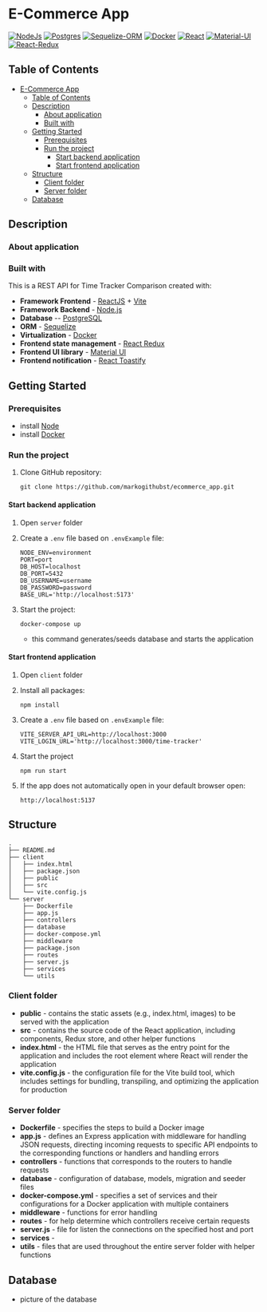 # E-Commerce App

[NodeJs]: https://img.shields.io/badge/node.js-6DA55F?style=for-the-badge&logo=node.js&logoColor=white
[NodeJs-url]: https://nodejs.org/en/docs/
[Postgres]: https://img.shields.io/badge/postgres-%23316192.svg?style=for-the-badge&logo=postgresql&logoColor=white
[Postgres-url]: https://www.postgresql.org/docs/
[Sequelize-ORM]: https://img.shields.io/badge/Sequelize-52B0E7?style=for-the-badge&logo=Sequelize&logoColor=white
[Sequelize-url]: https://sequelize.org/
[Docker]: https://img.shields.io/badge/docker-%230db7ed.svg?style=for-the-badge&logo=docker&logoColor=white
[Docker-url]: https://docs.docker.com/
[React]: https://img.shields.io/badge/react-%2320232a.svg?style=for-the-badge&logo=react&logoColor=%2361DAFB
[React-url]: https://reactjs.org/
[Material-UI]: https://img.shields.io/badge/Material--UI-0081CB?style=for-the-badge&logo=material-ui&logoColor=white
[Material-UI-url]: https://mui.com/material-ui/getting-started/overview/
[React-Redux]: https://img.shields.io/badge/Redux-593D88?style=for-the-badge&logo=redux&logoColor=white
[React-Redux-url]: https://react-redux.js.org/introduction/getting-started

 [![NodeJs]][Nodejs-url] [![Postgres]][Postgres-url] [![Sequelize-ORM]][Sequelize-url] [![Docker]][Docker-url] [![React]][React-url] [![Material-UI]][Material-UI-url] [![React-Redux]][React-Redux-url]

## Table of Contents
- [E-Commerce App](#e-commerce-app)
  - [Table of Contents](#table-of-contents)
  - [Description](#description)
    - [About application](#about-application)
    - [Built with](#built-with)
  - [Getting Started](#getting-started)
    - [Prerequisites](#prerequisites)
    - [Run the project](#run-the-project)
      - [Start backend application](#start-backend-application)
      - [Start frontend application](#start-frontend-application)
  - [Structure](#structure)
    - [Client folder](#client-folder)
    - [Server folder](#server-folder)
  - [Database](#database)

## Description
### About application

### Built with
This is a REST API for Time Tracker Comparison created with: 
- **Framework Frontend** - [ReactJS](https://reactjs.org/) + [Vite](https://vitejs.dev)  
- **Framework Backend** - [Node.js](https://nodejs.org/en/docs/)
- **Database** -- [PostgreSQL](https://www.postgresql.org/docs/) 
- **ORM** - [Sequelize](https://sequelize.org/docs/v6/)
- **Virtualization** - [Docker](https://docs.docker.com/)
- **Frontend state management** - [React Redux](https://react-redux.js.org)
- **Frontend UI library** - [Material UI](https://mui.com/)
- **Frontend notification** - [React Toastify](https://www.npmjs.com/package/react-toastify)

## Getting Started

### Prerequisites
- install [Node](https://nodejs.org/en/download/)
- install [Docker](https://www.docker.com/) 
### Run the project

1. Clone GitHub repository:
   ```
   git clone https://github.com/markogithubst/ecommerce_app.git
   ```


#### Start backend application

1. Open ```server``` folder

2. Create a `.env` file based on `.envExample` file:
    ```
    NODE_ENV=environment
    PORT=port
    DB_HOST=localhost
    DB_PORT=5432
    DB_USERNAME=username
    DB_PASSWORD=password
    BASE_URL='http://localhost:5173'
    ```
3. Start the project:
   ```
   docker-compose up
   ```
   - this command generates/seeds database and starts the application 


#### Start frontend application

1. Open ```client``` folder

2. Install all packages:
   ```
   npm install
   ```

3. Create a `.env` file based on `.envExample` file:
    ```
    VITE_SERVER_API_URL=http://localhost:3000
    VITE_LOGIN_URL='http://localhost:3000/time-tracker'
    ```
4. Start the project
    ```
    npm run start
    ```
4. If the app does not automatically open in your default browser open:
    ```
    http://localhost:5137
    ```
## Structure
```
.
├── README.md
├── client
│   ├── index.html
│   ├── package.json
│   ├── public
│   ├── src
│   └── vite.config.js
└── server
    ├── Dockerfile
    ├── app.js
    ├── controllers
    ├── database
    ├── docker-compose.yml
    ├── middleware
    ├── package.json
    ├── routes
    ├── server.js
    ├── services
    └── utils
```

### Client folder
- **public** - contains the static assets (e.g., index.html, images) to be served with the application
- **src** - contains the source code of the React application, including components, Redux store, and other helper functions
- **index.html** - the HTML file that serves as the entry point for the application and includes the root element where React will render the application
- **vite.config.js** - the configuration file for the Vite build tool, which includes settings for bundling, transpiling, and optimizing the application for production

### Server folder
- **Dockerfile** - specifies the steps to build a Docker image
- **app.js** - defines an Express application with middleware for handling JSON requests, directing incoming requests to specific API endpoints to the corresponding functions or handlers and handling errors
- **controllers** - functions that corresponds to the routers to handle requests
- **database** - configuration of database, models, migration and seeder files
- **docker-compose.yml** -  specifies a set of services and their configurations for a Docker application with multiple containers
- **middleware** - functions for error handling
- **routes** - for help determine which controllers receive certain requests
- **server.js** - file for listen the connections on the specified host and port
- **services** - 
- **utils** - files that are used throughout the entire server folder with helper functions

## Database
- picture of the database